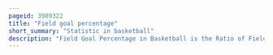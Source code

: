 ```yaml
---
pageid: 3989322
title: "Field goal percentage"
short_summary: "Statistic in basketball"
description: "Field Goal Percentage in Basketball is the Ratio of Field Goals completed to Field Goals attempted. Its Abbreviation is Fg %. Although the three-point Field Goal Percentage is often calculated separately three-point Field Goals are included in the general Field Goal Percentage. Instead of using Scales of 0 to 100 %, the Scale. 000 to 1. 000 is commonly used. A higher Field Goal Percentage implies a greater Efficiency. In Basketball, a Fg % of. 500 or above is considered a good Percentage, although this Criterion does not apply equally to all Positions. Guards usually have lower Fg % than Forwards and Centers. Field Goal Percentage does not completely tell the Skill of a Player, but a low Field Goal Percentage can indicate a poor offensive Player or a Player who takes many difficult Shots. In the Nba, Center Shaquille O'Neal had a high Career Fg % because he played near the Basket making many high Percentage Layups and Dunks. Allen Iverson had a low Fg often because he took the Bulk of his Team's Shots even with high Difficulty Shots."
---
```

